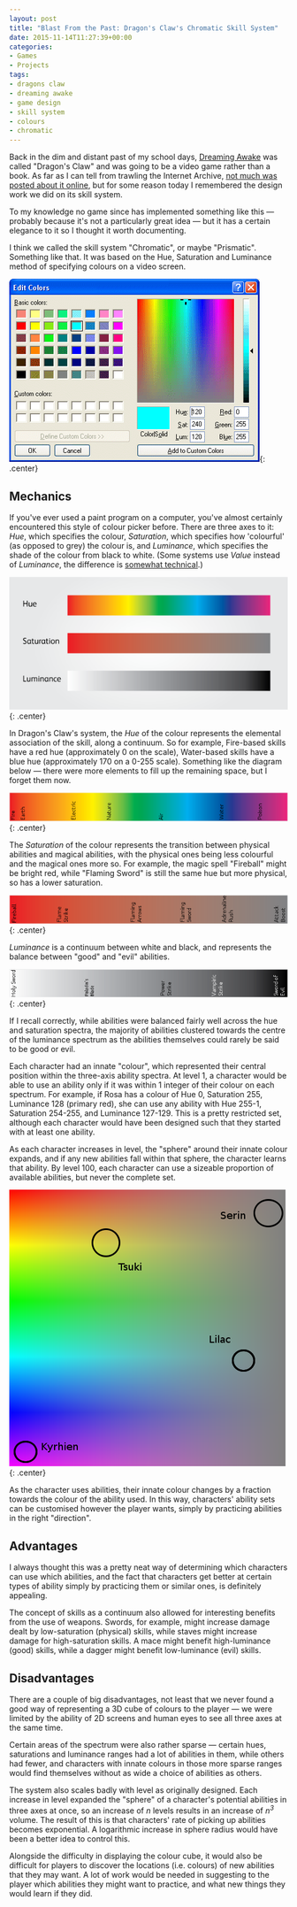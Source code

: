 ```yaml
---
layout: post
title: "Blast From the Past: Dragon's Claw's Chromatic Skill System"
date: 2015-11-14T11:27:39+00:00
categories:
- Games
- Projects
tags:
- dragons claw
- dreaming awake
- game design
- skill system
- colours
- chromatic
---
```


Back in the dim and distant past of my school days, [Dreaming Awake](/fiction/dreaming-awake) was called "Dragon's Claw" and was going to be a video game rather than a book. As far as I can tell from trawling the Internet Archive, [not much was posted about it online](https://web.archive.org/web/20030806183329/http://www.marmablue.co.uk/index.php/CategoryDragonsClaw), but for some reason today I remembered the design work we did on its skill system.

To my knowledge no game since has implemented something like this &mdash; probably because it's not a particularly great idea &mdash; but it has a certain elegance to it so I thought it worth documenting.

I think we called the skill system "Chromatic", or maybe "Prismatic". Something like that. It was based on the Hue, Saturation and Luminance method of specifying colours on a video screen.

![](/blog/2015/editcolors.gif){: .center}

## Mechanics

If you've ever used a paint program on a computer, you've almost certainly encountered this style of colour picker before. There are three axes to it: *Hue*, which specifies the colour, *Saturation*, which specifies how 'colourful' (as opposed to grey) the colour is, and *Luminance*, which specifies the shade of the colour from black to white. (Some systems use *Value* instead of *Luminance*, the difference is [somewhat technical](https://en.wikipedia.org/wiki/HSL_and_HSV).)

![](/img/blog/2015/HSL.png){: .center}

In Dragon's Claw's system, the *Hue* of the colour represents the elemental association of the skill, along a continuum. So for example, Fire-based skills have a red hue (approximately 0 on the scale), Water-based skills have a blue hue (approximately 170 on a 0-255 scale). Something like the diagram below &mdash; there were more elements to fill up the remaining space, but I forget them now.

![](/img/blog/2015/hue.png){: .center}

The *Saturation* of the colour represents the transition between physical abilities and magical abilities, with the physical ones being less colourful and the magical ones more so. For example, the magic spell "Fireball" might be bright red, while "Flaming Sword" is still the same hue but more physical, so has a lower saturation.

![](/img/blog/2015/saturation.png){: .center}

*Luminance* is a continuum between white and black, and represents the balance between "good" and "evil" abilities.

![](/img/blog/2015/luminance.png){: .center}

If I recall correctly, while abilities were balanced fairly well across the hue and saturation spectra, the majority of abilities clustered towards the centre of the luminance spectrum as the abilities themselves could rarely be said to be good or evil.

Each character had an innate "colour", which represented their central position within the three-axis ability spectra. At level 1, a character would be able to use an ability only if it was within 1 integer of their colour on each spectrum. For example, if Rosa has a colour of Hue 0, Saturation 255, Luminance 128 (primary red), she can use any ability with Hue 255-1, Saturation 254-255, and Luminance 127-129. This is a pretty restricted set, although each character would have been designed such that they started with at least one ability.

As each character increases in level, the "sphere" around their innate colour expands, and if any new abilities fall within that sphere, the character learns that ability. By level 100, each character can use a sizeable proportion of available abilities, but never the complete set.

![](/img/blog/2015/spectra.png){: .center}

As the character uses abilities, their innate colour changes by a fraction towards the colour of the ability used. In this way, characters' ability sets can be customised however the player wants, simply by practicing abilities in the right "direction".

## Advantages

I always thought this was a pretty neat way of determining which characters can use which abilities, and the fact that characters get better at certain types of ability simply by practicing them or similar ones, is definitely appealing.

The concept of skills as a continuum also allowed for interesting benefits from the use of weapons. Swords, for example, might increase damage dealt by low-saturation (physical) skills, while staves might increase damage for high-saturation skills. A mace might benefit high-luminance (good) skills, while a dagger might benefit low-luminance (evil) skills.

## Disadvantages

There are a couple of big disadvantages, not least that we never found a good way of representing a 3D cube of colours to the player &mdash; we were limited by the ability of 2D screens and human eyes to see all three axes at the same time.

Certain areas of the spectrum were also rather sparse &mdash; certain hues, saturations and luminance ranges had a lot of abilities in them, while others had fewer, and characters with innate colours in those more sparse ranges would find themselves without as wide a choice of abilities as others.

The system also scales badly with level as originally designed. Each increase in level expanded the "sphere" of a character's potential abilities in three axes at once, so an increase of *n* levels results in an increase of *n<sup>3</sup>* volume. The result of this is that characters' rate of picking up abilities becomes exponential. A logarithmic increase in sphere radius would have been a better idea to control this.

Alongside the difficulty in displaying the colour cube, it would also be difficult for players to discover the locations (i.e. colours) of new abilities that they may want. A lot of work would be needed in suggesting to the player which abilities they might want to practice, and what new things they would learn if they did.
